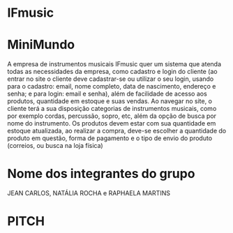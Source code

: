 # IFmusic

# MiniMundo

A empresa de instrumentos musicais IFmusic quer um sistema que atenda todas as necessidades da empresa, como cadastro e login do cliente (ao entrar no site o cliente deve cadastrar-se ou utilizar o seu login, usando para o cadastro: email, nome completo, data de nascimento, endereço e senha; e para login: email e senha), além de facilidade de acesso aos produtos, quantidade em estoque e suas vendas. Ao navegar no site, o cliente terá a sua disposição categorias de instrumentos musicais, como por exemplo cordas, percussão, sopro, etc, além da opção de busca por nome do instrumento. Os produtos devem estar com sua quantidade em estoque atualizada, ao realizar a compra, deve-se escolher a quantidade do produto em questão, forma de pagamento e o tipo de envio do produto (correios, ou busca na loja física)
# Nome dos integrantes do grupo
JEAN CARLOS, NATÁLIA ROCHA e RAPHAELA MARTINS 
# PITCH
